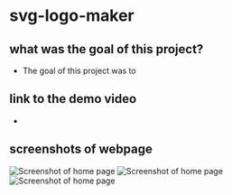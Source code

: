# svg-logo-maker

## what was the goal of this project?
- The goal of this project was to 

## link to the demo video
- 

## screenshots of webpage
![Screenshot of home page](./)
![Screenshot of home page](./)
![Screenshot of home page](./)